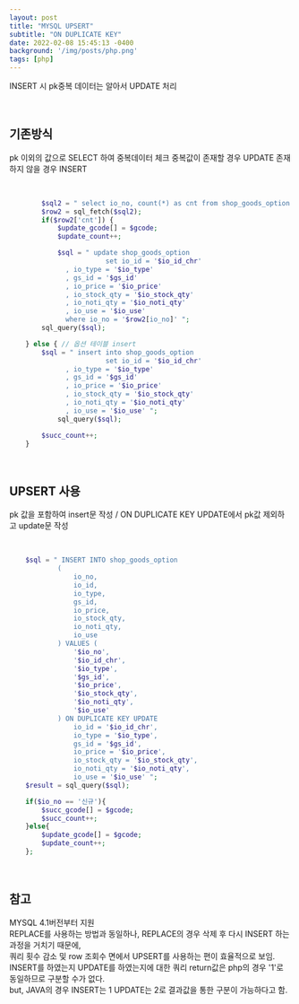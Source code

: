 ```yaml
---
layout: post
title: "MYSQL UPSERT"
subtitle: "ON DUPLICATE KEY"
date: 2022-02-08 15:45:13 -0400
background: '/img/posts/php.png'
tags: [php]
---
```

INSERT 시 pk중복 데이터는 알아서 UPDATE 처리

<br>

## 기존방식
pk 이외의 값으로 SELECT 하여 중복데이터 체크
중복값이 존재할 경우 UPDATE 존재하지 않을 경우 INSERT 


<br>

``` php
        $sql2 = " select io_no, count(*) as cnt from shop_goods_option where gs_id = '$gs_id' and io_id = '$io_id_chr' and io_type = '$io_type' ";
        $row2 = sql_fetch($sql2);
        if($row2['cnt']) {
            $update_gcode[] = $gcode;
            $update_count++;

	        $sql = " update shop_goods_option
                        set io_id = '$io_id_chr'
			  , io_type = '$io_type'
			  , gs_id = '$gs_id'
			  , io_price = '$io_price'
			  , io_stock_qty = '$io_stock_qty'
			  , io_noti_qty = '$io_noti_qty'
			  , io_use = '$io_use'	
			  where io_no = '$row2[io_no]' ";
		sql_query($sql);

	} else { // 옵션 테이블 insert
		$sql = " insert into shop_goods_option
                        set io_id = '$io_id_chr'
			  , io_type = '$io_type'
			  , gs_id = '$gs_id'
			  , io_price = '$io_price'
			  , io_stock_qty = '$io_stock_qty'
			  , io_noti_qty = '$io_noti_qty'
			  , io_use = '$io_use' ";
	        sql_query($sql);

		$succ_count++;
	}
```

<br>

## UPSERT 사용

pk 값을 포함하여 insert문 작성 / ON DUPLICATE KEY UPDATE에서 pk값 제외하고 update문 작성

<br>

``` php
	$sql = " INSERT INTO shop_goods_option
			(
				io_no,
				io_id,
				io_type,
				gs_id,
				io_price,
				io_stock_qty,
				io_noti_qty,
				io_use
			) VALUES (
				'$io_no',
				'$io_id_chr',
				'$io_type',
				'$gs_id',
				'$io_price',
				'$io_stock_qty',
				'$io_noti_qty',
				'$io_use'					
			) ON DUPLICATE KEY UPDATE 
				io_id = '$io_id_chr',
				io_type = '$io_type',
				gs_id = '$gs_id',
				io_price = '$io_price',
				io_stock_qty = '$io_stock_qty',
				io_noti_qty = '$io_noti_qty',
				io_use = '$io_use' ";
	$result = sql_query($sql);

	if($io_no == '신규'){
		$succ_gcode[] = $gcode;
		$succ_count++;				
	}else{
		$update_gcode[] = $gcode;
		$update_count++;					
	};
```

<br>

## 참고
MYSQL 4.1버전부터 지원   
REPLACE를 사용하는 방법과 동일하나, REPLACE의 경우 삭제 후 다시 INSERT 하는 과정을 거치기 때문에,    
쿼리 횟수 감소 및 row 조회수 면에서 UPSERT를 사용하는 편이 효율적으로 보임.   
INSERT를 하였는지 UPDATE를 하였는지에 대한 쿼리 return값은 php의 경우 '1'로 동일하므로 구분할 수가 없다.   
but, JAVA의 경우 INSERT는 1 UPDATE는 2로 결과값을 통한 구분이 가능하다고 함.   
